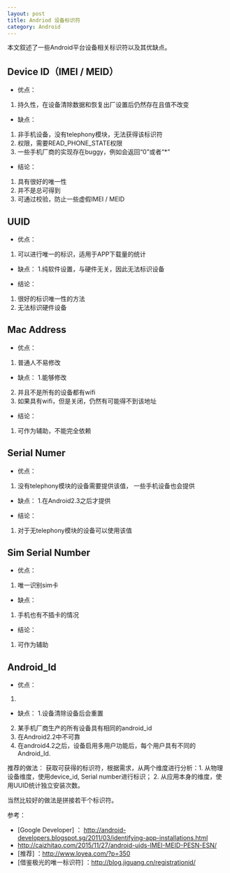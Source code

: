```yaml
---
layout: post
title: Andriod 设备标识符
category: Android
---
```


本文叙述了一些Android平台设备相关标识符以及其优缺点。

## Device ID（IMEI / MEID）

- 优点：
1. 持久性，在设备清除数据和恢复出厂设置后仍然存在且值不改变 

- 缺点：
1. 非手机设备，没有telephony模块，无法获得该标识符
2.  权限，需要READ_PHONE_STATE权限
3. 一些手机厂商的实现存在buggy，例如会返回“0”或者“*”

- 结论：
1. 具有很好的唯一性
2. 并不是总可得到
3. 可通过校验，防止一些虚假IMEI / MEID


## UUID

- 优点：
1. 可以进行唯一的标识，适用于APP下载量的统计

- 缺点：
1.纯软件设置，与硬件无关，因此无法标识设备

- 结论：
1. 很好的标识唯一性的方法
2. 无法标识硬件设备


## Mac Address

- 优点：
1. 普通人不易修改

- 缺点：
1.能够修改
2. 并且不是所有的设备都有wifi
3. 如果具有wifi，但是关闭，仍然有可能得不到该地址

- 结论：
1. 可作为辅助，不能完全依赖


## Serial Numer

- 优点：
1. 没有telephony模块的设备需要提供该值， 一些手机设备也会提供

- 缺点：
1.在Android2.3之后才提供

- 结论：
1. 对于无telephony模块的设备可以使用该值


## Sim Serial Number

- 优点：
1. 唯一识别sim卡

- 缺点：
1. 手机也有不插卡的情况

- 结论：
1. 可作为辅助


## Android_Id

- 优点：
1. 

- 缺点：
1.设备清除设备后会重置
2. 某手机厂商生产的所有设备具有相同的android_id
3. 在Android2.2中不可靠
4. 在android4.2之后，设备启用多用户功能后，每个用户具有不同的Android_Id.


推荐的做法：
获取可获得的标识符，根据需求，从两个维度进行分析：1. 从物理设备维度，使用device_id, Serial number进行标识； 2. 从应用本身的维度，使用UUID统计独立安装次数。

当然比较好的做法是拼接若干个标识符。


参考：

- [Google Developer] ： http://android-developers.blogspot.sg/2011/03/identifying-app-installations.html
- http://caizhitao.com/2015/11/27/android-uids-IMEI-MEID-PESN-ESN/
- [推荐] ：http://www.loyea.com/?p=350
- [借鉴极光的唯一标识符] ：http://blog.jiguang.cn/registrationid/